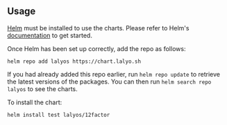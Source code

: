 ## Usage

[Helm](https://helm.sh) must be installed to use the charts.  Please refer to
Helm's [documentation](https://helm.sh/docs) to get started.

Once Helm has been set up correctly, add the repo as follows:

    helm repo add lalyos https://chart.lalyo.sh

If you had already added this repo earlier, run `helm repo update` to retrieve
the latest versions of the packages.  You can then run `helm search repo
lalyos` to see the charts.

To install the <chart-name> chart:

    helm install test lalyos/12factor